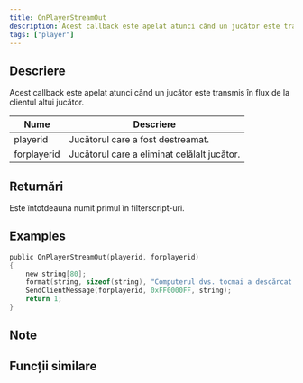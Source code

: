 ```yaml
---
title: OnPlayerStreamOut
description: Acest callback este apelat atunci când un jucător este transmis în flux de la clientul altui jucător.
tags: ["player"]
---
```


<VersionWarn name='callback' version='SA-MP 0.3a' />

## Descriere

Acest callback este apelat atunci când un jucător este transmis în flux de la clientul altui jucător.

| Nume        | Descriere                                       |
| ----------- | ----------------------------------------------- |
| playerid    | Jucătorul care a fost destreamat.               |
| forplayerid | Jucătorul care a eliminat celălalt jucător.     |

## Returnări

Este întotdeauna numit primul în filterscript-uri.

## Examples

```c
public OnPlayerStreamOut(playerid, forplayerid)
{
    new string[80];
    format(string, sizeof(string), "Computerul dvs. tocmai a descărcat ID-ul jucătorului %d", playerid);
    SendClientMessage(forplayerid, 0xFF0000FF, string);
    return 1;
}
```

## Note

<TipNPCCallbacks />

## Funcții similare